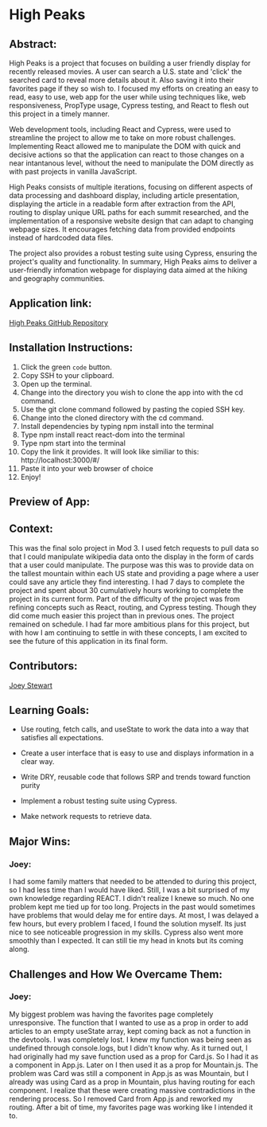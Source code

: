 # High Peaks

## Abstract:

High Peaks is a project that focuses on building a user friendly display for recently released movies. A user can search a U.S. state and 'click' the searched card to reveal more details about it. Also saving it into their favorites page if they so wish to. I focused my efforts on creating an easy to read, easy to use, web app for the user while using techniques like, web responsiveness, PropType usage, Cypress testing, and React to flesh out this project in a timely manner. 

Web development tools, including React and Cypress, were used to streamline the project to allow me to take on more robust challenges. Implementing React allowed me to manipulate the DOM with quick and decisive actions so that the application can react to those changes on a near intantanous level, without the need to manipulate the DOM directly as with past projects in vanilla JavaScript.

High Peaks consists of multiple iterations, focusing on different aspects of data processing and dashboard display, including article presentation, displaying the article in a readable form after extraction from the API, routing to display unique URL paths for each summit researched, and the implementation of a responsive website design that can adapt to changing webpage sizes. It encourages fetching data from provided endpoints instead of hardcoded data files.

The project also provides a robust testing suite using Cypress, ensuring the project's quality and functionality. In summary, High Peaks aims to deliver a user-friendly infomation webpage for displaying data aimed at the hiking and geography communities.


## Application link:

[High Peaks GitHub Repository](https://github.com/JoeyStewart/High-Peaks)

## Installation Instructions:
1. Click the green `code` button.
2. Copy SSH to your clipboard.
3. Open up the terminal.
4. Change into the directory you wish to clone the app into with the cd command.
5. Use the git clone command followed by pasting the copied SSH key.
6. Change into the cloned directory with the cd command.
7. Install dependencies by typing npm install into the terminal
8. Type npm install react react-dom into the terminal
9. Type npm start into the terminal
10. Copy the link it provides. It will look like similiar to this: http://localhost:3000/#/
11. Paste it into your web browser of choice
12. Enjoy!

## Preview of App:


## Context:
This was the final solo project in Mod 3. I used fetch requests to pull data so that I could manipulate wikipedia data onto the display in the form of cards that a user could manipulate. The purpose was this was to provide data on the tallest mountain within each US state and providing a page where a user could save any article they find interesting. I had 7 days to complete the project and spent about 30 cumulatively hours working to complete the project in its current form. Part of the difficulty of the project was from refining concepts such as React, routing, and Cypress testing. Though they did come much easier this project than in previous ones. The project remained on schedule. I had far more ambitious plans for this project, but with how I am continuing to settle in with these concepts, I am excited to see the future of this application in its final form.

## Contributors:
  
[Joey Stewart](https://github.com/JoeyStewart)  

## Learning Goals:

* Use routing, fetch calls, and useState to work the data into a way that satisfies all expectations.

* Create a user interface that is easy to use and displays information in a clear way.

* Write DRY, reusable code that follows SRP and trends toward function purity

* Implement a robust testing suite using Cypress.

* Make network requests to retrieve data.


## Major Wins:
### Joey:
I had some family matters that needed to be attended to during this project, so I had less time than I would have liked. Still, I was a bit surprised of my own knowledge regarding REACT. I didn't realize I knewe so much. No one problem kept me tied up for too long. Projects in the past would sometimes have problems that would delay me for entire days. At most, I was delayed a few hours, but every problem I faced, I found the solution myself. Its just nice to see noticeable progression in my skills. Cypress also went more smoothly than I expected. It can still tie my head in knots but its coming along. 


## Challenges and How We Overcame Them:
### Joey:
My biggest problem was having the favorites page completely unresponsive. The function that I wanted to use as a prop in order to add articles to an empty useState array, kept coming back as not a function in the devtools. I was completely lost. I knew my function was being seen as undefined through console.logs, but I didn't know why. As it turned out, I had originally had my save function used as a prop for Card.js. So I had it as a component in App.js. Later on I then used it as a prop for Mountain.js. The problem was Card was still a component in App.js as was Mountain, but I already was using Card as a prop in Mountain, plus having routing for each component. I realize that these were creating massive contradictions in the rendering process. So I removed Card from App.js and reworked my routing. After a bit of time, my favorites page was working like I intended it to.

